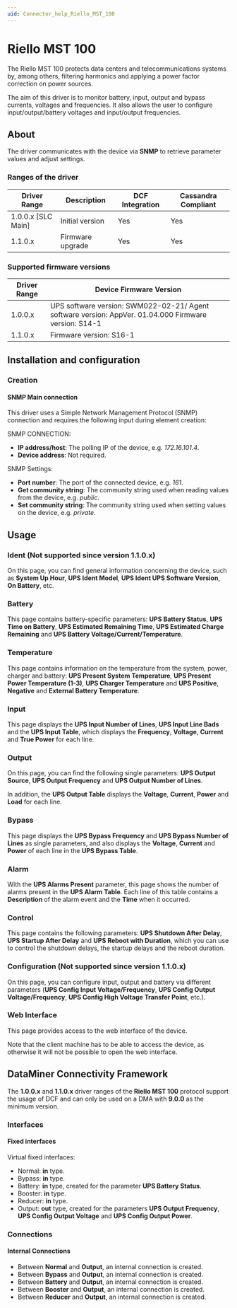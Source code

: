 ```yaml
---
uid: Connector_help_Riello_MST_100
---
```


# Riello MST 100

The Riello MST 100 protects data centers and telecommunications systems by, among others, filtering harmonics and applying a power factor correction on power sources.

The aim of this driver is to monitor battery, input, output and bypass currents, voltages and frequencies. It also allows the user to configure input/output/battery voltages and input/output frequencies.

## About

The driver communicates with the device via **SNMP** to retrieve parameter values and adjust settings.

### Ranges of the driver

| **Driver Range**     | **Description**  | **DCF Integration** | **Cassandra Compliant** |
|----------------------|------------------|---------------------|-------------------------|
| 1.0.0.x \[SLC Main\] | Initial version  | Yes                 | Yes                     |
| 1.1.0.x              | Firmware upgrade | Yes                 | Yes                     |

### Supported firmware versions

| **Driver Range** | **Device Firmware Version**                                                                           |
|------------------|-------------------------------------------------------------------------------------------------------|
| 1.0.0.x          | UPS software version: SWM022-02-21/ Agent software version: AppVer. 01.04.000 Firmware version: S14-1 |
| 1.1.0.x          | Firmware version: S16-1                                                                               |

## Installation and configuration

### Creation

#### SNMP Main connection

This driver uses a Simple Network Management Protocol (SNMP) connection and requires the following input during element creation:

SNMP CONNECTION:

- **IP address/host**: The polling IP of the device, e.g. *172.16.101.4*.
- **Device address**: Not required.

SNMP Settings:

- **Port number**: The port of the connected device, e.g. *161*.
- **Get community string**: The community string used when reading values from the device, e.g. *public*.
- **Set community string**: The community string used when setting values on the device, e.g. *private*.

## Usage

### Ident (Not supported since version 1.1.0.x)

On this page, you can find general information concerning the device, such as **System Up Hour**, **UPS Ident Model**, **UPS Ident UPS Software Version**, **On Battery**, etc.

### Battery

This page contains battery-specific parameters: **UPS Battery Status**, **UPS Time on Battery**, **UPS Estimated Remaining Time**, **UPS Estimated Charge Remaining** and **UPS Battery Voltage/Current/Temperature**.

### Temperature

This page contains information on the temperature from the system, power, charger and battery: **UPS Present System Temperature**, **UPS Present Power Temperature (1-3)**, **UPS Charger Temperature** and **UPS Positive**, **Negative** and **External Battery Temperature**.

### Input

This page displays the **UPS Input Number of Lines**, **UPS Input Line Bads** and the **UPS Input Table**, which displays the **Frequency**, **Voltage**, **Current** and **True Power** for each line.

### Output

On this page, you can find the following single parameters: **UPS Output Source**, **UPS Output Frequency** and **UPS Output Number of Lines**.

In addition, the **UPS Output Table** displays the **Voltage**, **Current**, **Power** and **Load** for each line.

### Bypass

This page displays the **UPS Bypass Frequency** and **UPS Bypass Number of Lines** as single parameters, and also displays the **Voltage**, **Current** and **Power** of each line in the **UPS Bypass Table**.

### Alarm

With the **UPS Alarms Present** parameter, this page shows the number of alarms present in the **UPS Alarm Table**. Each line of this table contains a **Description** of the alarm event and the **Time** when it occurred.

### Control

This page contains the following parameters: **UPS Shutdown After Delay**, **UPS Startup After Delay** and **UPS Reboot with Duration**, which you can use to control the shutdown delays, the startup delays and the reboot duration.

### Configuration (Not supported since version 1.1.0.x)

On this page, you can configure input, output and battery via different parameters (**UPS Config Input Voltage/Frequency**, **UPS Config Output Voltage/Frequency**, **UPS Config High Voltage Transfer Point**, etc.).

### Web Interface

This page provides access to the web interface of the device.

Note that the client machine has to be able to access the device, as otherwise it will not be possible to open the web interface.

## DataMiner Connectivity Framework

The **1.0.0.x** and **1.1.0.x** driver ranges of the **Riello MST 100** protocol support the usage of DCF and can only be used on a DMA with **9.0.0** as the minimum version.

### Interfaces

#### Fixed interfaces

Virtual fixed interfaces:

- Normal: **in** type.
- Bypass: **in** type.
- Battery: **in** type, created for the parameter **UPS Battery Status**.
- Booster: **in** type.
- Reducer: **in** type.
- Output: **out** type, created for the parameters **UPS Output Frequency**, **UPS Config Output Voltage** and **UPS Config Output Power**.

### Connections

#### Internal Connections

- Between **Normal** and **Output**, an internal connection is created.
- Between **Bypass** and **Output**, an internal connection is created.
- Between **Battery** and **Output**, an internal connection is created.
- Between **Booster** and **Output**, an internal connection is created.
- Between **Reducer** and **Output**, an internal connection is created.
